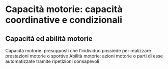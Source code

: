 
# Capacità motorie: capacità coordinative e condizionali

## Capacità ed abilità motorie

Capacità motorie: presupposti che l'individuo possiede per realizzare prestazioni motorie o sportive
Abilità motorie: azioni motorie o parti di esse automatizzate tramite ripetizioni consapevoli
<!--stackedit_data:
eyJoaXN0b3J5IjpbMzQ1MzI1MDgzLC0yOTc5MTk0NDVdfQ==
-->